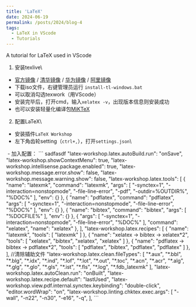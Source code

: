 ```yaml
---
title: 'LaTeX'
date: 2024-06-19
permalink: /posts/2024/blog-4
tags:
  - LaTeX in VScode
  - Tutorials
---
```


A tutorial for LaTeX used in VScode


1. 安装texlive\\
  - [官方镜像](https://tug.org/texlive/acquire-iso.html) /
  [清华镜像](https://mirrors.tuna.tsinghua.edu.cn/CTAN/systems/texlive/Images/) /
  [华为镜像](https://mirrors.huaweicloud.com/CTAN/systems/texlive/Images/) /
  [阿里镜像](https://mirrors.aliyun.com/CTAN/systems/texlive/Images/)
  - 下载iso文件，右键管理员运行 `install-tl-windows.bat`
  - 可以取消勾选texwork（用VScode）
  - 安装完毕后，打开cmd，输入`xelatex -v`，出现版本信息则安装成功
  - 也可以安装轻量化编译包[MiKTeX](https://blog.csdn.net/weixin_43356770/article/details/104035291)
2. 配置LaTeX\\
  - 安装插件`LaTeX Workshop`
  - 左下角齿轮setting（`ctrl+,`），打开`settings.json`\\
  <img src='/images/Post/latex-1.png' alt="">
  - 加入配置：
  ```
  sadfasdf
  "latex-workshop.latex.autoBuild.run": "onSave",
  "latex-workshop.showContextMenu": true,
  "latex-workshop.intellisense.package.enabled": true,
  "latex-workshop.message.error.show": false,
  "latex-workshop.message.warning.show": false,
  "latex-workshop.latex.tools": [
  {
      "name": "latexmk",
      "command": "latexmk",
      "args": [
      "-synctex=1",
      "-interaction=nonstopmode",
      "-file-line-error",
      "-pdf",
      "-outdir=%OUTDIR%",
      "%DOC%"
      ],
      "env": {}
  },
  {
      "name": "pdflatex",
      "command": "pdflatex",
      "args": [
      "-synctex=1",
      "-interaction=nonstopmode",
      "-file-line-error",
      "%DOC%"
      ],
      "env": {}
  },
  {
      "name": "bibtex",
      "command": "bibtex",
      "args": [
      "%DOCFILE%"
      ],
      "env": {}
  },
  {
      "args": [
          "-synctex=1",
          "-interaction=nonstopmode",
          "-file-line-error",
          "%DOC%"
      ],
      "command": "xelatex",
      "name": "xelatex"
  },
  ],
  "latex-workshop.latex.recipes": [
      {
          "name": "latexmk",
          "tools": [
          "latexmk"
          ]
      },
      {
          "name": "xelatex -> bibtex -> xelatex*2",
          "tools": [
              "xelatex",
              "bibtex",
              "xelatex",
              "xelatex"
          ]
      },
      {
          "name": "pdflatex -> bibtex -> pdflatex*2",
          "tools": [
          "pdflatex",
          "bibtex",
          "pdflatex",
          "pdflatex"
          ]
      },
  ],
  //清除辅助文件
  "latex-workshop.latex.clean.fileTypes": [
  "*.aux",
  "*.bbl",
  "*.blg",
  "*.idx",
  "*.ind",
  "*.lof",
  "*.lot",
  "*.out",
  "*.toc",
  "*.acn",
  "*.acr",
  "*.alg",
  "*.glg",
  "*.glo",
  "*.gls",
  "*.ist",
  "*.fls",
  "*.log",
  "*.fdb_latexmk"
  ],
  "latex-workshop.latex.autoClean.run": "onBuilt",
  "latex-workshop.latex.recipe.default": "lastUsed",
  "latex-workshop.view.pdf.internal.synctex.keybinding": "double-click",
  "editor.wordWrap": "on",
  "latex-workshop.linting.chktex.exec.args": [
  "-wall",
  "-n22",
  "-n30",
  "-e16",
  "-q",
  ],
  ```